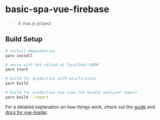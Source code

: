 # basic-spa-vue-firebase

> A Vue.js project

## Build Setup

``` bash
# install dependencies
yarn install

# serve with hot reload at localhost:8080
yarn start

# build for production with minification
yarn build

# build for production and view the bundle analyzer report
yarn build --report
```

For a detailed explanation on how things work, check out the [guide](http://vuejs-templates.github.io/webpack/) and [docs for vue-loader](http://vuejs.github.io/vue-loader).
